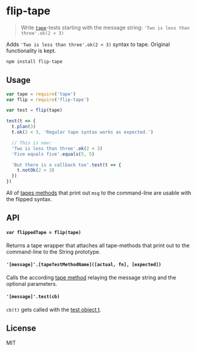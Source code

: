 # flip-tape

> Write [`tape`](https://github.com/substack/tape)-tests starting with the message string: `'Two is less than three'.ok(2 < 3)`

Adds `'Two is less than three'.ok(2 < 3)` syntax to tape. Original functionality is kept.

```bash
npm install flip-tape
```

## Usage

```js
var tape = require('tape')
var flip = require('flip-tape')

var test = flip(tape)

test(t => {
  t.plan(3)
  t.ok(2 < 3, 'Regular tape syntax works as expected.')

  // This is new:
  'Two is less than three'.ok(2 < 3)
  'Five equals five'.equals(5, 5)

  'But there is a callback too'.test(t => {
    t.notOk(2 > 3)
  })
})
```

All of [tapes methods](https://github.com/substack/tape#methods) that print out `msg` to the command-line are usable with the flipped syntax.

## API

#### `var flippedTape = flip(tape)`

Returns a tape wrapper that attaches all tape-methods that print out to the command-line to the String prototype.

#### `'[message]'.[tapeTestMethodName]([actual, fn], [expected])`

Calls the according [tape method](https://github.com/substack/tape#methods) relaying the message string and the optional parameters.

#### `'[message]'.test(cb)`

`cb(t)` gets called with the [test object t](https://github.com/substack/tape#tplann).

## License

MIT
